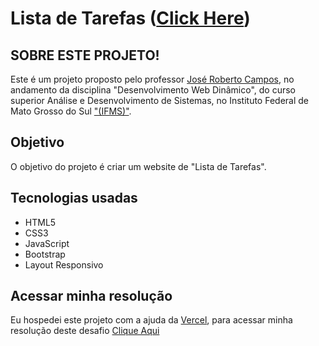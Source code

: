 # Lista de Tarefas ([Click Here](#))

<!-- ![Preview](./img/preview-desktop.png) -->


## SOBRE ESTE PROJETO!
Este é um projeto proposto pelo professor [José Roberto Campos](https://github.com/jrcampos82), no andamento da disciplina "Desenvolvimento Web Dinâmico", do curso superior Análise e Desenvolvimento de Sistemas, no Instituto Federal de Mato Grosso do Sul ["(IFMS)"](https://www.ifms.edu.br/campi/campus-tres-lagoas).


## Objetivo
O objetivo do projeto é criar um website de "Lista de Tarefas".


## Tecnologias usadas
* HTML5
* CSS3
* JavaScript
* Bootstrap
* Layout Responsivo


## Acessar minha resolução
Eu hospedei este projeto com a ajuda da [Vercel](https://vercel.com/), para acessar minha resolução deste desafio [Clique Aqui](#)